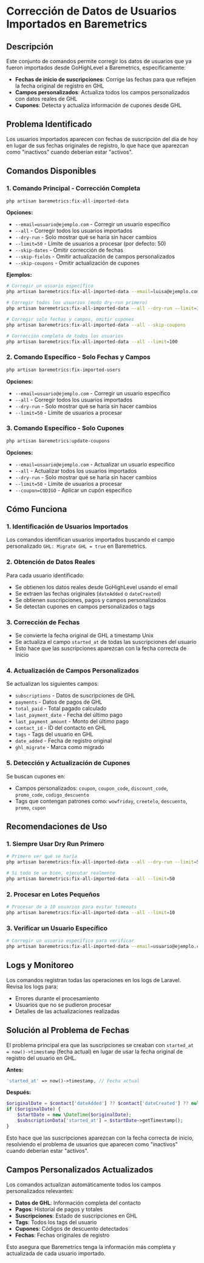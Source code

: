 # Corrección de Datos de Usuarios Importados en Baremetrics

## Descripción

Este conjunto de comandos permite corregir los datos de usuarios que ya fueron importados desde GoHighLevel a Baremetrics, específicamente:

- **Fechas de inicio de suscripciones**: Corrige las fechas para que reflejen la fecha original de registro en GHL
- **Campos personalizados**: Actualiza todos los campos personalizados con datos reales de GHL
- **Cupones**: Detecta y actualiza información de cupones desde GHL

## Problema Identificado

Los usuarios importados aparecen con fechas de suscripción del día de hoy en lugar de sus fechas originales de registro, lo que hace que aparezcan como "inactivos" cuando deberían estar "activos".

## Comandos Disponibles

### 1. Comando Principal - Corrección Completa

```bash
php artisan baremetrics:fix-all-imported-data
```

**Opciones:**
- `--email=usuario@ejemplo.com` - Corregir un usuario específico
- `--all` - Corregir todos los usuarios importados
- `--dry-run` - Solo mostrar qué se haría sin hacer cambios
- `--limit=50` - Límite de usuarios a procesar (por defecto: 50)
- `--skip-dates` - Omitir corrección de fechas
- `--skip-fields` - Omitir actualización de campos personalizados
- `--skip-coupons` - Omitir actualización de cupones

**Ejemplos:**

```bash
# Corregir un usuario específico
php artisan baremetrics:fix-all-imported-data --email=luisa@ejemplo.com

# Corregir todos los usuarios (modo dry-run primero)
php artisan baremetrics:fix-all-imported-data --all --dry-run --limit=10

# Corregir solo fechas y campos, omitir cupones
php artisan baremetrics:fix-all-imported-data --all --skip-coupons

# Corrección completa de todos los usuarios
php artisan baremetrics:fix-all-imported-data --all --limit=100
```

### 2. Comando Específico - Solo Fechas y Campos

```bash
php artisan baremetrics:fix-imported-users
```

**Opciones:**
- `--email=usuario@ejemplo.com` - Corregir un usuario específico
- `--all` - Corregir todos los usuarios importados
- `--dry-run` - Solo mostrar qué se haría sin hacer cambios
- `--limit=50` - Límite de usuarios a procesar

### 3. Comando Específico - Solo Cupones

```bash
php artisan baremetrics:update-coupons
```

**Opciones:**
- `--email=usuario@ejemplo.com` - Actualizar un usuario específico
- `--all` - Actualizar todos los usuarios importados
- `--dry-run` - Solo mostrar qué se haría sin hacer cambios
- `--limit=50` - Límite de usuarios a procesar
- `--coupon=CODIGO` - Aplicar un cupón específico

## Cómo Funciona

### 1. Identificación de Usuarios Importados

Los comandos identifican usuarios importados buscando el campo personalizado `GHL: Migrate GHL = true` en Baremetrics.

### 2. Obtención de Datos Reales

Para cada usuario identificado:
- Se obtienen los datos reales desde GoHighLevel usando el email
- Se extraen las fechas originales (`dateAdded` o `dateCreated`)
- Se obtienen suscripciones, pagos y campos personalizados
- Se detectan cupones en campos personalizados o tags

### 3. Corrección de Fechas

- Se convierte la fecha original de GHL a timestamp Unix
- Se actualiza el campo `started_at` de todas las suscripciones del usuario
- Esto hace que las suscripciones aparezcan con la fecha correcta de inicio

### 4. Actualización de Campos Personalizados

Se actualizan los siguientes campos:
- `subscriptions` - Datos de suscripciones de GHL
- `payments` - Datos de pagos de GHL
- `total_paid` - Total pagado calculado
- `last_payment_date` - Fecha del último pago
- `last_payment_amount` - Monto del último pago
- `contact_id` - ID del contacto en GHL
- `tags` - Tags del usuario en GHL
- `date_added` - Fecha de registro original
- `ghl_migrate` - Marca como migrado

### 5. Detección y Actualización de Cupones

Se buscan cupones en:
- Campos personalizados: `coupon`, `coupon_code`, `discount_code`, `promo_code`, `codigo_descuento`
- Tags que contengan patrones como: `wowfriday`, `creetelo`, `descuento`, `promo`, `cupon`

## Recomendaciones de Uso

### 1. Siempre Usar Dry Run Primero

```bash
# Primero ver qué se haría
php artisan baremetrics:fix-all-imported-data --all --dry-run --limit=5

# Si todo se ve bien, ejecutar realmente
php artisan baremetrics:fix-all-imported-data --all --limit=50
```

### 2. Procesar en Lotes Pequeños

```bash
# Procesar de a 10 usuarios para evitar timeouts
php artisan baremetrics:fix-all-imported-data --all --limit=10
```

### 3. Verificar un Usuario Específico

```bash
# Corregir un usuario específico para verificar
php artisan baremetrics:fix-all-imported-data --email=usuario@ejemplo.com
```

## Logs y Monitoreo

Los comandos registran todas las operaciones en los logs de Laravel. Revisa los logs para:
- Errores durante el procesamiento
- Usuarios que no se pudieron procesar
- Detalles de las actualizaciones realizadas

## Solución al Problema de Fechas

El problema principal era que las suscripciones se creaban con `started_at = now()->timestamp` (fecha actual) en lugar de usar la fecha original de registro del usuario en GHL.

**Antes:**
```php
'started_at' => now()->timestamp, // Fecha actual
```

**Después:**
```php
$originalDate = $contact['dateAdded'] ?? $contact['dateCreated'] ?? null;
if ($originalDate) {
    $startDate = new \DateTime($originalDate);
    $subscriptionData['started_at'] = $startDate->getTimestamp();
}
```

Esto hace que las suscripciones aparezcan con la fecha correcta de inicio, resolviendo el problema de usuarios que aparecen como "inactivos" cuando deberían estar "activos".

## Campos Personalizados Actualizados

Los comandos actualizan automáticamente todos los campos personalizados relevantes:

- **Datos de GHL**: Información completa del contacto
- **Pagos**: Historial de pagos y totales
- **Suscripciones**: Estado de suscripciones en GHL
- **Tags**: Todos los tags del usuario
- **Cupones**: Códigos de descuento detectados
- **Fechas**: Fechas originales de registro

Esto asegura que Baremetrics tenga la información más completa y actualizada de cada usuario importado.
